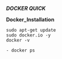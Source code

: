 ***DOCKER QUICK***

**Docker_Installation**

```
sudo apt-get update
sudo docker.io -y
docker -v
```

```
- docker ps
```
